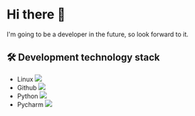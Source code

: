 # Hi there 👋
I'm going to be a developer in the future, so look forward to it.

## **🛠️ Development technology stack** 
- Linux <img src="https://cdn.jsdelivr.net/gh/devicons/devicon@latest/icons/linux/linux-plain.svg" />
- Github <img src="https://cdn.jsdelivr.net/gh/devicons/devicon@latest/icons/github/github-original-wordmark.svg" />
- Python <img src="https://cdn.jsdelivr.net/gh/devicons/devicon@latest/icons/python/python-original-wordmark.svg" />         
- Pycharm <img src="https://cdn.jsdelivr.net/gh/devicons/devicon@latest/icons/pycharm/pycharm-original-wordmark.svg" /> 

<!--
**Lukascruise/Lukascruise** is a ✨ _special_ ✨ repository because its `README.md` (this file) appears on your GitHub profile.

Here are some ideas to get you started:

- 🔭 I’m currently working on ...
- 🌱 I’m currently learning ...
- 👯 I’m looking to collaborate on ...
- 🤔 I’m looking for help with ...
- 💬 Ask me about ...
- 📫 How to reach me: ...
- 😄 Pronouns: ...
- ⚡ Fun fact: ...
-->
